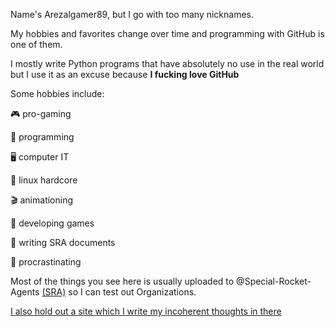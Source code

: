 Name's Arezalgamer89, but I go with too many nicknames.

My hobbies and favorites change over time and programming with GitHub is one of them.

I mostly write Python programs that have absolutely no use in the real world but I use it as an excuse because **I fucking love GitHub**

Some hobbies include:

🎮 pro-gaming

📑 programming

🖥 computer IT

🐧 linux hardcore

🎬 animationing

💾 developing games

📜 writing SRA documents

🛌 procrastinating


Most of the things you see here is usually uploaded to @Special-Rocket-Agents [\(SRA)](https://github.com/Special-Rocket-Agents) so I can test out Organizations.

[I also hold out a site which I write my incoherent thoughts in there](https://arezg.neocities.org)
